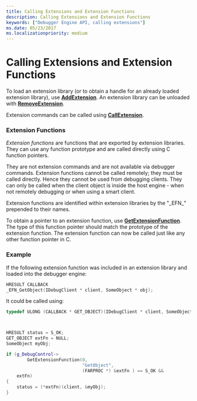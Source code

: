 ```yaml
---
title: Calling Extensions and Extension Functions
description: Calling Extensions and Extension Functions
keywords: ["Debugger Engine API, calling extensions"]
ms.date: 05/23/2017
ms.localizationpriority: medium
---
```


# Calling Extensions and Extension Functions


To load an extension library (or to obtain a handle for an already loaded extension library), use [**AddExtension**](/windows-hardware/drivers/ddi/dbgeng/nf-dbgeng-idebugcontrol3-addextension). An extension library can be unloaded with [**RemoveExtension**](/windows-hardware/drivers/ddi/dbgeng/nf-dbgeng-idebugcontrol3-removeextension).

Extension commands can be called using [**CallExtension**](/windows-hardware/drivers/ddi/dbgeng/nf-dbgeng-idebugcontrol3-callextension).

### <span id="extension_functions"></span><span id="EXTENSION_FUNCTIONS"></span>Extension Functions

*Extension functions* are functions that are exported by extension libraries. They can use any function prototype and are called directly using C function pointers.

They are not extension commands and are not available via debugger commands. Extension functions cannot be called remotely; they must be called directly. Hence they cannot be used from debugging clients. They can only be called when the client object is inside the host engine - when not remotely debugging or when using a smart client.

Extension functions are identified within extension libraries by the "\_EFN\_" prepended to their names.

To obtain a pointer to an extension function, use [**GetExtensionFunction**](/windows-hardware/drivers/ddi/dbgeng/nf-dbgeng-idebugcontrol3-getextensionfunction). The type of this function pointer should match the prototype of the extension function. The extension function can now be called just like any other function pointer in C.

### <span id="example"></span><span id="EXAMPLE"></span>Example

If the following extension function was included in an extension library and loaded into the debugger engine:

```cpp
HRESULT CALLBACK
_EFN_GetObject(IDebugClient * client, SomeObject * obj);
```

It could be called using:

```cpp
typedef ULONG (CALLBACK * GET_OBJECT)(IDebugClient * client, SomeObject * obj);



HRESULT status = S_OK;
GET_OBJECT extFn = NULL;
SomeObject myObj;

if (g_DebugControl->
        GetExtensionFunction(0,
                             "GetObject",
                             (FARPROC *) &extFn ) == S_OK &&
    extFn)
{
    status = (*extFn)(client, &myObj);
}
```

 

